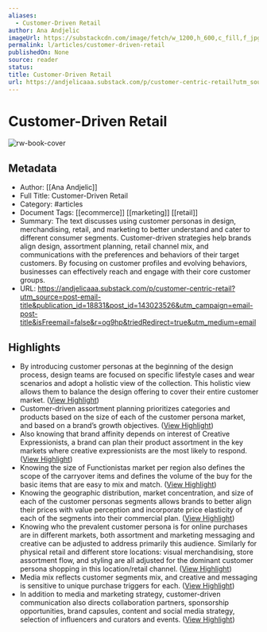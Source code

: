 ```yaml
---
aliases:
  - Customer-Driven Retail
author: Ana Andjelic
imageUrl: https://substackcdn.com/image/fetch/w_1200,h_600,c_fill,f_jpg,q_auto:good,fl_progressive:steep,g_auto/https%3A%2F%2Fsubstack-post-media.s3.amazonaws.com%2Fpublic%2Fimages%2Fdfc92dac-0b1a-4ba7-910c-35997249c098_1056x630.png
permalink: l/articles/customer-driven-retail
publishedOn: None
source: reader
status: 
title: Customer-Driven Retail
url: https://andjelicaaa.substack.com/p/customer-centric-retail?utm_source=post-email-title&publication_id=18831&post_id=143023526&utm_campaign=email-post-title&isFreemail=false&r=og9hp&triedRedirect=true&utm_medium=email
---
```

# Customer-Driven Retail

![rw-book-cover](https://substackcdn.com/image/fetch/w_1200,h_600,c_fill,f_jpg,q_auto:good,fl_progressive:steep,g_auto/https%3A%2F%2Fsubstack-post-media.s3.amazonaws.com%2Fpublic%2Fimages%2Fdfc92dac-0b1a-4ba7-910c-35997249c098_1056x630.png)

## Metadata

- Author: [[Ana Andjelic]]
- Full Title: Customer-Driven Retail
- Category: #articles
- Document Tags: [[ecommerce]] [[marketing]] [[retail]]
- Summary: The text discusses using customer personas in design, merchandising, retail, and marketing to better understand and cater to different consumer segments. Customer-driven strategies help brands align design, assortment planning, retail channel mix, and communications with the preferences and behaviors of their target customers. By focusing on customer profiles and evolving behaviors, businesses can effectively reach and engage with their core customer groups.
- URL: https://andjelicaaa.substack.com/p/customer-centric-retail?utm_source=post-email-title&publication_id=18831&post_id=143023526&utm_campaign=email-post-title&isFreemail=false&r=og9hp&triedRedirect=true&utm_medium=email

## Highlights

- By introducing customer personas at the beginning of the design process, design teams are focused on specific lifestyle cases and wear scenarios and adopt a holistic view of the collection. This holistic view allows them to balance the design offering to cover their entire customer market. ([View Highlight](https://read.readwise.io/read/01jbvhxde8139pnbvay8gw3dc1))
- Customer-driven assortment planning prioritizes categories and products based on the size of each of the customer persona market, and based on a brand’s growth objectives. ([View Highlight](https://read.readwise.io/read/01jbvhzkcscanrpdp66b2emd55))
- Also knowing that brand affinity depends on interest of Creative Expressionists, a brand can plan their product assortment in the key markets where creative expressionists are the most likely to respond. ([View Highlight](https://read.readwise.io/read/01jbvj04g5hbekjr3py9gahdg7))
- Knowing the size of Functionistas market per region also defines the scope of the carryover items and defines the volume of the buy for the basic items that are easy to mix and match. ([View Highlight](https://read.readwise.io/read/01jbvj07gk2vjx55fnsba1y3cj))
- Knowing the geographic distribution, market concentration, and size of each of the customer personas segments allows brands to better align their prices with value perception and incorporate price elasticity of each of the segments into their commercial plan. ([View Highlight](https://read.readwise.io/read/01jbvj0ewe4w3jkypje8gt1x2p))
- Knowing who the prevalent customer persona is for online purchases are in different markets, both assortment and marketing messaging and creative can be adjusted to address primarily this audience. Similarly for physical retail and different store locations: visual merchandising, store assortment flow, and styling are all adjusted for the dominant customer persona shopping in this location/retail channel. ([View Highlight](https://read.readwise.io/read/01jbvj2qz10ya5jeeqgcwpbfsd))
- Media mix reflects customer segments mix, and creative and messaging is sensitive to unique purchase triggers for each. ([View Highlight](https://read.readwise.io/read/01jbvj3zwgrnb2d9ezahhqw5ks))
- In addition to media and marketing strategy, customer-driven communication also directs collaboration partners, sponsorship opportunities, brand capsules, content and social media strategy, selection of influencers and curators and events.
  [](https://substackcdn.com/image/fetch/f_auto,q_auto:good,fl_progressive:steep/https%3A%2F%2Fsubstack-post-media.s3.amazonaws.com%2Fpublic%2Fimages%2F4d1d53bf-a594-4cba-b580-0279b3429516_3658x1186.png) ([View Highlight](https://read.readwise.io/read/01jbvj43mdkvpjnjc3ww7et08d))
